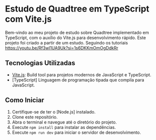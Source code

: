 # Estudo de Quadtree em TypeScript com Vite.js

Bem-vindo ao meu projeto de estudo sobre Quadtree implementado em TypeScript, com o auxílio do Vite.js para desenvolvimento rápido. Este projeto foi criado a partir de um estudo. Seguindo os tutoriais https://youtu.be/Rf3wl1UA9Uk?si=1s6DKKmOmOgDdkRr

## Tecnologias Utilizadas
- [Vite.js](https://vitejs.dev/): Build tool para projetos modernos de JavaScript e TypeScript.
- [TypeScript] Linguagem de programação tipada que compila para JavaScript.

## Como Iniciar
1. Certifique-se de ter o [Node.js] instalado.
2. Clone este repositório.
3. Abra o terminal e navegue até o diretório do projeto.
4. Execute `npm install` para instalar as dependências.
5. Execute `npm run dev` para iniciar o servidor de desenvolvimento.
